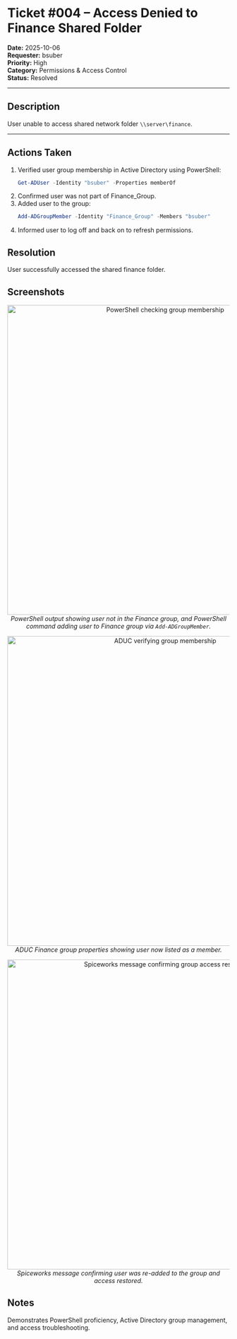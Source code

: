 # Ticket #004 – Access Denied to Finance Shared Folder

**Date:** 2025-10-06  
**Requester:** bsuber  
**Priority:** High  
**Category:** Permissions & Access Control  
**Status:** Resolved  

---

## Description
User unable to access shared network folder `\\server\finance`.

---

## Actions Taken
1. Verified user group membership in Active Directory using PowerShell:  
   ```powershell
   Get-ADUser -Identity "bsuber" -Properties memberOf
2. Confirmed user was not part of Finance_Group.
3. Added user to the group:
   ```powershell
   Add-ADGroupMember -Identity "Finance_Group" -Members "bsuber"
4. Informed user to log off and back on to refresh permissions.

## Resolution

User successfully accessed the shared finance folder.

## Screenshots

<p align="center">
  <img src="../screenshots/ticket_004_group_update.png" alt="PowerShell checking group membership" width="700"/><br/>
  <em>PowerShell output showing user not in the Finance group, and PowerShell command adding user to Finance group via <code>Add-ADGroupMember</code>.</em>
</p>

<p align="center">
  <img src="../screenshots/ticket_004_group_update2.png" alt="ADUC verifying group membership" width="700"/><br/>
  <em>ADUC Finance group properties showing user now listed as a member.</em>
</p>

<p align="center">
  <img src="../screenshots/ticket_004_group_update_sw.png" alt="Spiceworks message confirming group access restored" width="700"/><br/>
  <em>Spiceworks message confirming user was re-added to the group and access restored.</em>
</p>

## Notes

Demonstrates PowerShell proficiency, Active Directory group management, and access troubleshooting.
